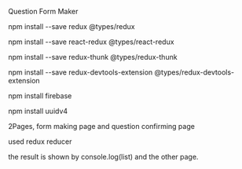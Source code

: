 Question Form Maker 

npm install --save redux @types/redux

npm install --save react-redux @types/react-redux

npm install --save redux-thunk @types/redux-thunk

npm install --save redux-devtools-extension @types/redux-devtools-extension

npm install firebase

npm install uuidv4

2Pages, form making page and question confirming page 

used redux reducer 

the result is shown by console.log(list) and the other page. 
